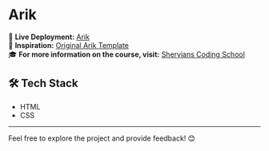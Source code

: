 # Arik

🚀 **Live Deployment:** <a href="https://arik-portfolio.netlify.app/" target="_blank">Arik</a>  
🎨 **Inspiration:** <a href="https://arik-template.framer.website/" target="_blank">Original Arik Template</a>  
🎓 **For more information on the course, visit:** <a href="https://sheryians.com/" target="_blank">Sheryians Coding School</a>  

## 🛠 Tech Stack
<ul>
    <li>HTML</li>
    <li>CSS</li>
</ul>

---

Feel free to explore the project and provide feedback! 😊
